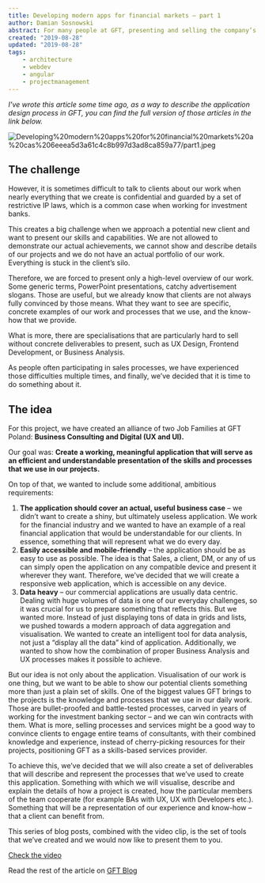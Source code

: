 ```yaml
---
title: Developing modern apps for financial markets – part 1
author: Damian Sosnowski
abstract: For many people at GFT, presenting and selling the company’s capabilities is part of their usual work, something they do frequently – if not daily. And that’s not only the case for professional sales teams. Job Family Leads, Delivery Managers (DM) and many other roles are heavily involved in contact with current and potential clients, building relationship with them, and promoting our skill sets.
created: "2019-08-28"
updated: "2019-08-28"
tags:
    - architecture
    - webdev
    - angular
    - projectmanagement
---
```


_I've wrote this article some time ago, as a way to describe the application design process in GFT, you can find the full version of those articles in the link below._

![Developing%20modern%20apps%20for%20financial%20markets%20a%20cas%206eeea5d3a61c4c8b997d3ad8ca859a77/part1.jpeg](/assets/developing-modern-apps-for-financial-markets-1/part1.jpeg)

## The challenge

However, it is sometimes difficult to talk to clients about our work when nearly everything that we create is confidential and guarded by a set of restrictive IP laws, which is a common case when working for investment banks.

This creates a big challenge when we approach a potential new client and want to present our skills and capabilities. We are not allowed to demonstrate our actual achievements, we cannot show and describe details of our projects and we do not have an actual portfolio of our work. Everything is stuck in the client’s silo.

Therefore, we are forced to present only a high-level overview of our work. Some generic terms, PowerPoint presentations, catchy advertisement slogans. Those are useful, but we already know that clients are not always fully convinced by those means. What they want to see are specific, concrete examples of our work and processes that we use, and the know-how that we provide.

What is more, there are specialisations that are particularly hard to sell without concrete deliverables to present, such as UX Design, Frontend Development, or Business Analysis.

As people often participating in sales processes, we have experienced those difficulties multiple times, and finally, we’ve decided that it is time to do something about it.

## The idea

For this project, we have created an alliance of two Job Families at GFT Poland: **Business Consulting and Digital (UX and UI).**

Our goal was: **Create a working, meaningful application that will serve as an efficient and understandable presentation of the skills and processes that we use in our projects.**

On top of that, we wanted to include some additional, ambitious requirements:

1.  **The application should cover an actual, useful business case** – we didn’t want to create a shiny, but ultimately useless application. We work for the financial industry and we wanted to have an example of a real financial application that would be understandable for our clients. In essence, something that will represent what we do every day.
2.  **Easily accessible and mobile-friendly** – the application should be as easy to use as possible. The idea is that Sales, a client, DM, or any of us can simply open the application on any compatible device and present it wherever they want. Therefore, we’ve decided that we will create a responsive web application, which is accessible on any device.
3.  **Data heavy** – our commercial applications are usually data centric. Dealing with huge volumes of data is one of our everyday challenges, so it was crucial for us to prepare something that reflects this. But we wanted more. Instead of just displaying tons of data in grids and lists, we pushed towards a modern approach of data aggregation and visualisation. We wanted to create an intelligent tool for data analysis, not just a “display all the data” kind of application. Additionally, we wanted to show how the combination of proper Business Analysis and UX processes makes it possible to achieve.

But our idea is not only about the application. Visualisation of our work is one thing, but we want to be able to show our potential clients something more than just a plain set of skills. One of the biggest values GFT brings to the projects is the knowledge and processes that we use in our daily work. Those are bullet-proofed and battle-tested processes, carved in years of working for the investment banking sector – and we can win contracts with them. What is more, selling processes and services might be a good way to convince clients to engage entire teams of consultants, with their combined knowledge and experience, instead of cherry-picking resources for their projects, positioning GFT as a skills-based services provider.

To achieve this, we’ve decided that we will also create a set of deliverables that will describe and represent the processes that we’ve used to create this application. Something with which we will visualise, describe and explain the details of how a project is created, how the particular members of the team cooperate (for example BAs with UX, UX with Developers etc.). Something that will be a representation of our experience and know-how – that a client can benefit from.

This series of blog posts, combined with the video clip, is the set of tools that we’ve created and we would now like to present them to you.

[Check the video](https://youtu.be/WYijDEj-aaU)

Read the rest of the article on [GFT Blog](https://blog.gft.com/blog/2018/11/22/developing-modern-apps-for-financial-markets-a-case-study-part-1/)
